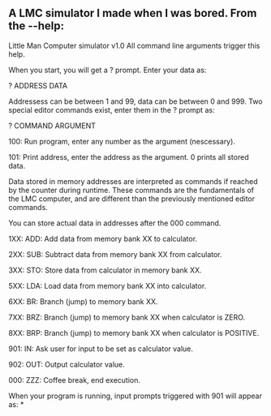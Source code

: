 A LMC simulator I made when I was bored. From the --help:
------------

Little Man Computer simulator v1.0
All command line arguments trigger this help.

When you start, you will get a ? prompt.
Enter your data as:

? ADDRESS DATA

Addressess can be between 1 and 99, data can be between 0 and 999.
Two special editor commands exist, enter them in the ? prompt as:

? COMMAND ARGUMENT

100: Run program, enter any number as the argument (nescessary).

101: Print address, enter the address as the argument. 0 prints all stored data.


Data stored in memory addresses are interpreted as commands if reached by the counter during runtime.
These commands are the fundamentals of the LMC computer, and are different than the previously mentioned editor commands.

You can store actual data in addresses after the 000 command.


1XX: ADD: Add data from memory bank XX to calculator.

2XX: SUB: Subtract data from memory bank XX from calculator.

3XX: STO: Store data from calculator in memory bank XX.

5XX: LDA: Load data from memory bank XX into calculator.

6XX: BR:  Branch (jump) to memory bank XX.

7XX: BRZ: Branch (jump) to memory bank XX when calculator is ZERO.

8XX: BRP: Branch (jump) to memory bank XX when calculator is POSITIVE.

901: IN:  Ask user for input to be set as calculator value.

902: OUT: Output calculator value.

000: ZZZ: Coffee break, end execution.

When your program is running, input prompts triggered with 901 will appear as: *
